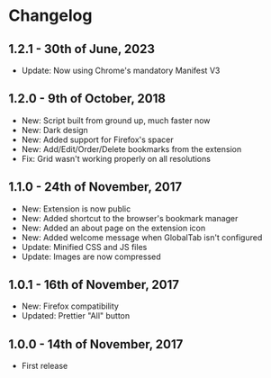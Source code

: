 # Changelog

## **1.2.1** - 30th of June, 2023

- Update: Now using Chrome's mandatory Manifest V3

## **1.2.0** - 9th of October, 2018

- New: Script built from ground up, much faster now
- New: Dark design
- New: Added support for Firefox's spacer
- New: Add/Edit/Order/Delete bookmarks from the extension
- Fix: Grid wasn't working properly on all resolutions

## **1.1.0** - 24th of November, 2017

- New: Extension is now public
- New: Added shortcut to the browser's bookmark manager
- New: Added an about page on the extension icon
- New: Added welcome message when GlobalTab isn't configured
- Update: Minified CSS and JS files
- Update: Images are now compressed

## **1.0.1** - 16th of November, 2017

- New: Firefox compatibility
- Updated: Prettier "All" button

## **1.0.0** - 14th of November, 2017

- First release
